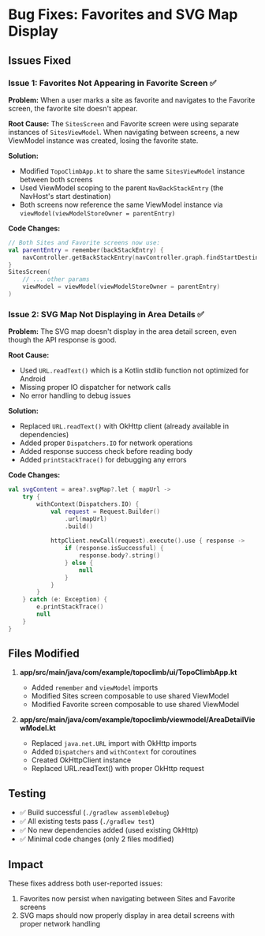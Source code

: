# Bug Fixes: Favorites and SVG Map Display

## Issues Fixed

### Issue 1: Favorites Not Appearing in Favorite Screen ✅

**Problem:** When a user marks a site as favorite and navigates to the Favorite screen, the favorite site doesn't appear.

**Root Cause:** The `SitesScreen` and Favorite screen were using separate instances of `SitesViewModel`. When navigating between screens, a new ViewModel instance was created, losing the favorite state.

**Solution:** 
- Modified `TopoClimbApp.kt` to share the same `SitesViewModel` instance between both screens
- Used ViewModel scoping to the parent `NavBackStackEntry` (the NavHost's start destination)
- Both screens now reference the same ViewModel instance via `viewModel(viewModelStoreOwner = parentEntry)`

**Code Changes:**
```kotlin
// Both Sites and Favorite screens now use:
val parentEntry = remember(backStackEntry) {
    navController.getBackStackEntry(navController.graph.findStartDestination().id)
}
SitesScreen(
    // ... other params
    viewModel = viewModel(viewModelStoreOwner = parentEntry)
)
```

### Issue 2: SVG Map Not Displaying in Area Details ✅

**Problem:** The SVG map doesn't display in the area detail screen, even though the API response is good.

**Root Cause:** 
- Used `URL.readText()` which is a Kotlin stdlib function not optimized for Android
- Missing proper IO dispatcher for network calls
- No error handling to debug issues

**Solution:**
- Replaced `URL.readText()` with OkHttp client (already available in dependencies)
- Added proper `Dispatchers.IO` for network operations
- Added response success check before reading body
- Added `printStackTrace()` for debugging any errors

**Code Changes:**
```kotlin
val svgContent = area?.svgMap?.let { mapUrl ->
    try {
        withContext(Dispatchers.IO) {
            val request = Request.Builder()
                .url(mapUrl)
                .build()
            
            httpClient.newCall(request).execute().use { response ->
                if (response.isSuccessful) {
                    response.body?.string()
                } else {
                    null
                }
            }
        }
    } catch (e: Exception) {
        e.printStackTrace()
        null
    }
}
```

## Files Modified

1. **app/src/main/java/com/example/topoclimb/ui/TopoClimbApp.kt**
   - Added `remember` and `viewModel` imports
   - Modified Sites screen composable to use shared ViewModel
   - Modified Favorite screen composable to use shared ViewModel

2. **app/src/main/java/com/example/topoclimb/viewmodel/AreaDetailViewModel.kt**
   - Replaced `java.net.URL` import with OkHttp imports
   - Added `Dispatchers` and `withContext` for coroutines
   - Created OkHttpClient instance
   - Replaced URL.readText() with proper OkHttp request

## Testing

- ✅ Build successful (`./gradlew assembleDebug`)
- ✅ All existing tests pass (`./gradlew test`)
- ✅ No new dependencies added (used existing OkHttp)
- ✅ Minimal code changes (only 2 files modified)

## Impact

These fixes address both user-reported issues:
1. Favorites now persist when navigating between Sites and Favorite screens
2. SVG maps should now properly display in area detail screens with proper network handling
